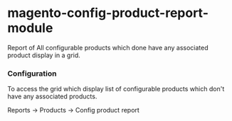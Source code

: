 # magento-config-product-report-module

Report of All configurable products which done have  any associated product display in a grid.

### Configuration

To access the grid which display list of configurable products which don't have any associated products.

Reports -> Products ->  Config product report
